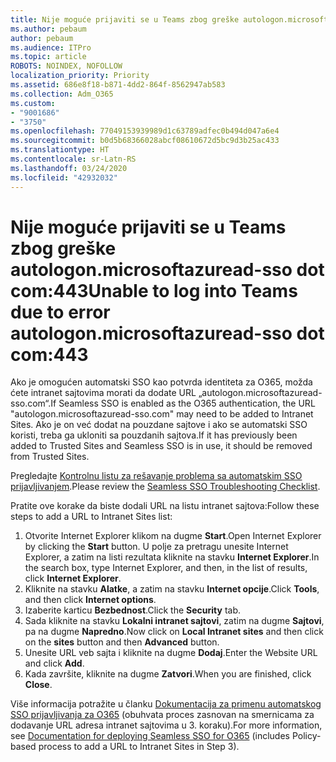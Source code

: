 ```yaml
---
title: Nije moguće prijaviti se u Teams zbog greške autologon.microsoftazuread-sso.com:443
ms.author: pebaum
author: pebaum
ms.audience: ITPro
ms.topic: article
ROBOTS: NOINDEX, NOFOLLOW
localization_priority: Priority
ms.assetid: 686e8f18-b871-4dd2-864f-8562947ab583
ms.collection: Adm_O365
ms.custom:
- "9001686"
- "3750"
ms.openlocfilehash: 77049153939989d1c63789adfec0b494d047a6e4
ms.sourcegitcommit: b0d5b68366028abcf08610672d5bc9d3b25ac433
ms.translationtype: HT
ms.contentlocale: sr-Latn-RS
ms.lasthandoff: 03/24/2020
ms.locfileid: "42932032"
---
```

# <a name="unable-to-log-into-teams-due-to-error-autologonmicrosoftazuread-sso-dot-com443"></a><span data-ttu-id="d51b3-102">Nije moguće prijaviti se u Teams zbog greške autologon.microsoftazuread-sso dot com:443</span><span class="sxs-lookup"><span data-stu-id="d51b3-102">Unable to log into Teams due to error autologon.microsoftazuread-sso dot com:443</span></span>

<span data-ttu-id="d51b3-103">Ako je omogućen automatski SSO kao potvrda identiteta za O365, možda ćete intranet sajtovima morati da dodate URL „autologon.microsoftazuread-sso.com“.</span><span class="sxs-lookup"><span data-stu-id="d51b3-103">If Seamless SSO is enabled as the O365 authentication, the URL "autologon.microsoftazuread-sso.com" may need to be added to Intranet Sites.</span></span>  <span data-ttu-id="d51b3-104">Ako je on već dodat na pouzdane sajtove i ako se automatski SSO koristi, treba ga ukloniti sa pouzdanih sajtova.</span><span class="sxs-lookup"><span data-stu-id="d51b3-104">If it has previously been added to Trusted Sites  and Seamless SSO is in use, it should be removed from Trusted Sites.</span></span>

<span data-ttu-id="d51b3-105">Pregledajte [Kontrolnu listu za rešavanje problema sa automatskim SSO prijavljivanjem](https://docs.microsoft.com/azure/active-directory/hybrid/tshoot-connect-sso#troubleshooting-checklist).</span><span class="sxs-lookup"><span data-stu-id="d51b3-105">Please review the [Seamless SSO Troubleshooting Checklist](https://docs.microsoft.com/azure/active-directory/hybrid/tshoot-connect-sso#troubleshooting-checklist).</span></span>

<span data-ttu-id="d51b3-106">Pratite ove korake da biste dodali URL na listu intranet sajtova:</span><span class="sxs-lookup"><span data-stu-id="d51b3-106">Follow these steps to add a URL to Intranet Sites list:</span></span>

1. <span data-ttu-id="d51b3-107">Otvorite Internet Explorer klikom na dugme **Start**.</span><span class="sxs-lookup"><span data-stu-id="d51b3-107">Open Internet Explorer by clicking the **Start** button.</span></span> <span data-ttu-id="d51b3-108">U polje za pretragu unesite Internet Explorer, a zatim na listi rezultata kliknite na stavku **Internet Explorer**.</span><span class="sxs-lookup"><span data-stu-id="d51b3-108">In the search box, type Internet Explorer, and then, in the list of results, click **Internet Explorer**.</span></span>
2. <span data-ttu-id="d51b3-109">Kliknite na stavku **Alatke**, a zatim na stavku **Internet opcije**.</span><span class="sxs-lookup"><span data-stu-id="d51b3-109">Click **Tools**, and then click **Internet options**.</span></span>
3. <span data-ttu-id="d51b3-110">Izaberite karticu **Bezbednost**.</span><span class="sxs-lookup"><span data-stu-id="d51b3-110">Click the **Security** tab.</span></span>
4. <span data-ttu-id="d51b3-111">Sada kliknite na stavku **Lokalni intranet sajtovi**, zatim na dugme **Sajtovi**, pa na dugme **Napredno**.</span><span class="sxs-lookup"><span data-stu-id="d51b3-111">Now click on **Local Intranet sites** and then click on the **sites** button and then **Advanced** button.</span></span>
5. <span data-ttu-id="d51b3-112">Unesite URL veb sajta i kliknite na dugme **Dodaj**.</span><span class="sxs-lookup"><span data-stu-id="d51b3-112">Enter the Website URL and click **Add**.</span></span>
6. <span data-ttu-id="d51b3-113">Kada završite, kliknite na dugme **Zatvori**.</span><span class="sxs-lookup"><span data-stu-id="d51b3-113">When you are finished, click **Close**.</span></span>

<span data-ttu-id="d51b3-114">Više informacija potražite u članku [Dokumentacija za primenu automatskog SSO prijavljivanja za O365](https://docs.microsoft.com/azure/active-directory/hybrid/how-to-connect-sso-quick-start) (obuhvata proces zasnovan na smernicama za dodavanje URL adresa intranet sajtovima u 3. koraku).</span><span class="sxs-lookup"><span data-stu-id="d51b3-114">For more information, see [Documentation for deploying Seamless SSO for O365](https://docs.microsoft.com/azure/active-directory/hybrid/how-to-connect-sso-quick-start) (includes Policy-based process to add a URL to Intranet Sites in Step 3).</span></span>
